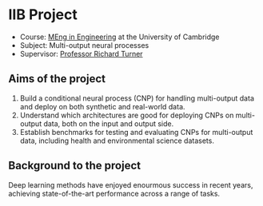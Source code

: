 # IIB Project

- Course: [MEng in Engineering](http://teaching.eng.cam.ac.uk/node/339) at the University of Cambridge
- Subject: Multi-output neural processes
- Supervisor: [Professor Richard Turner](http://www.eng.cam.ac.uk/profiles/ret26)

## Aims of the project

1. Build a conditional neural process (CNP) for handling multi-output data and deploy on both synthetic and real-world data.
2. Understand which architectures are good for deploying CNPs on multi-output data, both on the input and output side.
3. Establish benchmarks for testing and evaluating CNPs for multi-output data, including health and environmental science datasets.

## Background to the project

Deep learning methods have enjoyed enourmous success in recent years, achieving state-of-the-art performance across a range of tasks.
